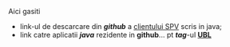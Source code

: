 Aici gasiti 

- link-ul de descarcare din ***github*** a [clientului SPV](https://github.com/MfpAnaf/ClientSPV) scris in java;
- link catre aplicatii ***java*** rezidente in **github**... pt ***tag***-ul [**UBL**](https://github.com/topics/ubl?l=java)
